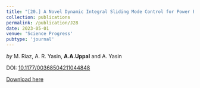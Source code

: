 ```yaml
---
title: "[20.] A Novel Dynamic Integral Sliding Mode Control for Power Electronic Converters"
collection: publications
permalink: /publication/J28
date: 2023-05-01
venue: 'Science Progress'
pubtype: 'journal'
---
```

*by* M. Riaz, A. R. Yasin, **A.A.Uppal** and A. Yasin 

DOI: [10.1177/00368504211044848](https://doi.org/10.1177/00368504211044848)

[Download here](https://aauppal.github.io/files/J20.pdf)


